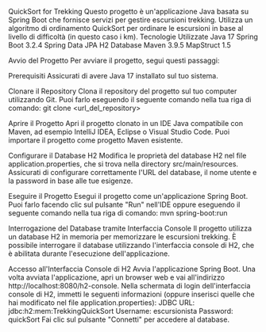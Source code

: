 QuickSort for Trekking 
Questo progetto è un'applicazione Java basata su Spring Boot che fornisce servizi per gestire escursioni trekking. 
Utilizza un algoritmo di ordinamento QuickSort per ordinare le escursioni in base al livello di difficoltà (in questo caso i km). 
Tecnologie Utilizzate 
Java 17 
Spring Boot 3.2.4 
Spring Data JPA
H2 Database 
Maven 3.9.5 
MapStruct 1.5

Avvio del Progetto 
Per avviare il progetto, segui questi passaggi:

Prerequisiti 
Assicurati di avere Java 17 installato sul tuo sistema.

Clonare il Repository 
Clona il repository del progetto sul tuo computer utilizzando Git. 
Puoi farlo eseguendo il seguente comando nella tua riga di comando: 
git clone <url_del_repository>

Aprire il Progetto 
Apri il progetto clonato in un IDE Java compatibile con Maven, ad esempio IntelliJ IDEA, Eclipse o Visual Studio Code. Puoi importare il progetto come progetto Maven esistente.

Configurare il Database H2 
Modifica le proprietà del database H2 nel file application.properties, che si trova nella directory src/main/resources. Assicurati di configurare correttamente l'URL del database,
il nome utente e la password in base alle tue esigenze.

Eseguire il Progetto 
Esegui il progetto come un'applicazione Spring Boot. Puoi farlo facendo clic sul pulsante "Run" nell'IDE oppure eseguendo il seguente comando nella tua riga di comando: 
mvn spring-boot:run

Interrogazione del Database tramite Interfaccia Console 
Il progetto utilizza un database H2 in memoria per memorizzare le escursioni trekking. È possibile interrogare il database utilizzando l'interfaccia console di H2, che è abilitata durante l'esecuzione 
dell'applicazione. 

Accesso all'Interfaccia Console di H2
Avvia l'applicazione Spring Boot. Una volta avviata l'applicazione, apri un browser web e vai all'indirizzo http://localhost:8080/h2-console. Nella schermata di login dell'interfaccia console di H2, 
immetti le seguenti informazioni (oppure inserisci quelle che hai modificato nel file application.properties): JDBC URL: jdbc:h2:mem:TrekkingQuickSort Username: escursionista Password: quickSort 
Fai clic sul pulsante "Connetti" per accedere al database.
